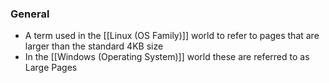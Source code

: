### General
- A term used in the [[Linux (OS Family)]] world to refer to pages that are larger than the standard 4KB size
- In the [[Windows (Operating System)]] world these are referred to as Large Pages